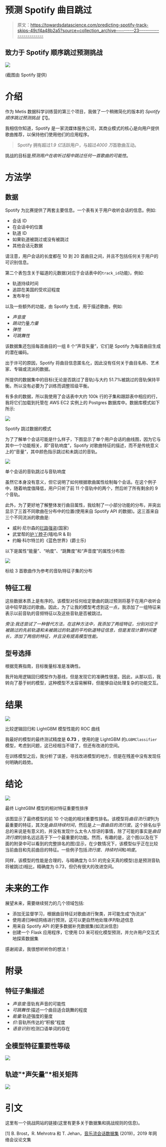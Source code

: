 # 预测 Spotify 曲目跳过

> 原文：<https://towardsdatascience.com/predicting-spotify-track-skips-49cf4a48b2a5?source=collection_archive---------23----------------------->

## 致力于 Spotify 顺序跳过预测挑战

![](img/931629c23e98ac4c63f63c08a93d95d2.png)

(截图由 Spotify 提供)

# 介绍

作为 Metis 数据科学训练营的第三个项目，我做了一个稍微简化的版本的 *Spotify 顺序跳过预测挑战*【1】。

我相信你知道，Spotify 是一家流媒体服务公司，其商业模式的核心是向用户提供歌曲推荐，以保持他们使用他们的应用程序。

> Spotify 拥有超过*1.9 亿*活跃用户，与超过*4000 万*首歌曲互动。

挑战的目标是*预测用户在收听过程中跳过任何一首歌曲的可能性*。

# 方法学

## 数据

Spotify 为比赛提供了两套主要信息。一个表有关于用户收听会话的信息。例如:

*   会话 ID
*   在会话中的位置
*   轨道 ID
*   如果轨道被跳过或没有被跳过
*   其他会话元数据

请注意，用户会话的长度都在 10 到 20 首曲目之间，并且不包括任何关于用户的可识别信息。

第二个表包含关于磁道的元数据(对应于会话表中的`track_id`功能)，例如:

*   轨道持续时间
*   追踪在美国的受欢迎程度
*   发布年份

以及一些额外的功能，由 Spotify 生成，用于描述歌曲，例如:

*   *声音度*
*   *跳动*力量*力量*
*   *弹性*
*   *可跳舞性*

该数据集还包括每首曲目的一组 8 个“声音矢量”，它们是 Spotify 为每首曲目生成的潜在编码。

出于许可的原因，Spotify 将曲目信息匿名化，因此没有任何关于曲目名称、艺术家、专辑或流派的数据。

所提供的数据集中的目标(无论是否跳过了音轨)与大约 51.7%被跳过的音轨保持平衡。所以没有必要为了训练而调整班级平衡。

有多余的数据，所以我使用了会话表中大约 100k 行的子集和跟踪表中相应的行，我将它们加载到托管在 AWS EC2 实例上的 Postgres 数据库中。数据库模式如下所示:

![](img/b344b699c29614f014483d8ec0988be4.png)

Spotify 跳过数据的模式

为了了解单个会话可能是什么样子，下图显示了单个用户会话的曲线图，因为它与其中一个功能相关，即“音轨响度”，Spotify 对歌曲特征的描述，而不是传统意义上的“音量”，其中颜色指示跳过和未跳过的音轨。

![](img/47eaa3333fd311d7868925c2b9fef1af.png)

单个会话的音轨跳过与音轨响度

虽然它本身没有意义，但它说明了如何根据歌曲属性绘制每个会话。在这个例子中，随着响度值降低，用户只听了前 11 个音轨中的两个，然后听了所有剩余的 9 个音轨。

此外，为了更好地了解整体发行曲目属性，我绘制了一小部分功能的分布，并突出显示了三首不同歌曲在分布中的位置(使用来自 Spotify API 的数据)。这三首来自三个不同流派的歌曲是:

*   威利·尼尔森的[拦路强盗](https://open.spotify.com/track/7jWbXvrgdbkajU8L28ahn5?si=SjrUPcJ8T_OZE9SY6qhF7w)(国家)
*   武堂帮的[护丫脖子](https://open.spotify.com/track/1Sgj10byiGzPpI2IrXSFEn?si=idphDdbRTduLWbG1G84KjQ)(嘻哈/R & B)
*   约翰·科尔特兰的《蓝色世界》(爵士乐)

以下是属性“能量”、“响度”、“跳舞度”和“声音度”的属性分布图:

![](img/a998d7175cd89b6b7eb10c854fc2d0b0.png)

标绘 3 首歌曲作为参考的音轨特征子集的分布

## 特征工程

这些数据本质上是有序的。该模型对任何给定歌曲的跳过预测将基于在用户收听会话中较早跳过的歌曲。因此，为了让我的模型考虑到这一点，我添加了一组特征来表示以前音轨的音频特征以及这些音轨是否被跳过。

*旁注:我还尝试了一种替代方法，在这种方法中，我添加了两组特征，分别对应于被跳过的先前轨道和未被跳过的轨道的平均轨道特征信息，但是发现计算时间更长，添加了两倍的特征，并且没有提高模型性能。*

## 型号选择

根据竞赛指南，目标衡量标准是准确性。

我开始用逻辑回归模型作为基线，但是发现它的准确性很差。因此，从那以后，我转向了基于树的模型，这种模型不太容易解释，但能够自动处理复杂的功能交互。

# 结果

![](img/0687b1c397fe8a60db981ccd6fa7554a.png)

比较逻辑回归和 LightGBM 模型性能的 ROC 曲线

我最好的模型的最终测试精度是 **0.73** ，使用的是 LightGBM 的`LGBMClassifier`模型，考虑到问题，这已经相当不错了，但还有改进的空间。

在训练模型之后，我分析了误差，寻找改进模型的地方，但是在残差中没有发现任何明确的趋势。

# 结论

![](img/7874b7366154cd2eb8bf028e09c35279.png)

最终 LightGBM 模型的相对特征重要性排序

该图显示了最终模型的前 10 个功能的相对重要性排名。该模型将*曲目流行度*列为最重要的特征，其次是*曲目持续时间*，然后是*上一首曲目的流行度*。这个排名似乎总的来说是有意义的，并没有发现什么太令人惊讶的事情，除了可能的事实是*曲目流行度*的排名远远高于下一个最重要的功能。然而，有趣的是，这个图(以及在下面的附录中可以看到的完整排名的图)显示，在少数情况下，该模型似乎正在比较当前曲目和先前曲目的特征。一些例子包括*流行度*、*持续时间*和*响度*。

同样，该模型的性能是合理的，与精确度为 0.51 的完全天真的模型(总是预测音轨将被跳过)相比，精确度为 0.73，但仍有很大的改进空间。

# 未来的工作

展望未来，需要继续努力的几个领域包括:

*   添加无监督学习，根据曲目特征对歌曲进行聚类，并可能生成“伪流派”
*   使用递归神经网络进行预测，这可以更自然地处理*序列*轨迹信息
*   用来自 Spotify API 的更多数据补充数据集(如流派信息)
*   创建一个 Flask 应用程序，它使用 D3 来可视化模型预测，并允许用户交互式地探索数据集

感谢阅读，我很想听听你的想法！

# 附录

## 特征子集描述

*   *声音度*:音轨有声音的可能性
*   *可跳舞性*:描述一个曲目适合跳舞的程度
*   *能量*:轨迹强度的量度
*   *价*:音轨所传达的“积极”程度
*   *语音识别*:检测口语单词的存在

## 全模型特征重要性等级

![](img/08d01e74742970286b9464afebb01ff8.png)

## 轨迹"*声矢量"*相关矩阵

![](img/ee3f228b32f44abe31b90d7687252af1.png)

# 引文

这里有一个挑战网站的链接(这里有更多关于数据集和挑战规则的信息)。

[1] B. Brost，R. Mehrotra 和 T. Jehan，[音乐流会话数据集](https://arxiv.org/abs/1901.09851) (2019)，2019 年网络会议论文集